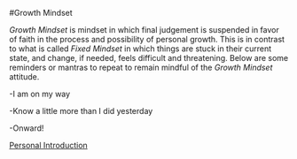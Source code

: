 #Growth Mindset

*Growth Mindset* is mindset in which final judgement is suspended in favor of faith in the process and possibility of personal growth. This is in contrast to what is called *Fixed Mindset* in which things are stuck in their current state, and change, if needed, feels difficult and threatening. Below are some reminders or mantras to repeat to remain mindful of the *Growth Mindset* attitude.

-I am on my way

-Know a little more than I did yesterday

-Onward!

[Personal Introduction](Introduction.md)
